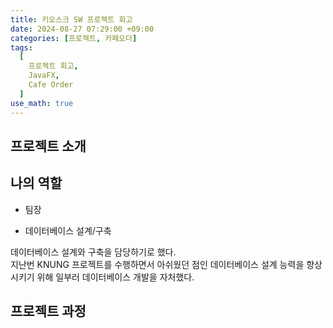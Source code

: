 ```yaml
---
title: 키오스크 SW 프로젝트 회고
date: 2024-08-27 07:29:00 +09:00
categories: [프로젝트, 카페오더]
tags:
  [
    프로젝트 회고,
    JavaFX,
    Cafe Order
  ]
use_math: true
---
```



## 프로젝트 소개

## 나의 역할

- 팀장

- 데이터베이스 설계/구축

데이터베이스 설계와 구축을 담당하기로 했다.<br>
지난번 KNUNG 프로젝트를 수행하면서 아쉬웠던 점인 데이터베이스 설계 능력을 향상시키기 위해 일부러 데이터베이스 개발을 자처했다.<br>

## 프로젝트 과정


